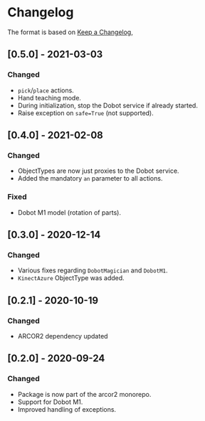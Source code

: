 # Changelog

The format is based on [Keep a Changelog](https://keepachangelog.com/en/1.0.0/),

## [0.5.0] - 2021-03-03

### Changed
- `pick`/`place` actions.
- Hand teaching mode.
- During initialization, stop the Dobot service if already started.
- Raise exception on `safe=True` (not supported).

## [0.4.0] - 2021-02-08

### Changed
- ObjectTypes are now just proxies to the Dobot service.
- Added the mandatory `an` parameter to all actions.

### Fixed
- Dobot M1 model (rotation of parts).

## [0.3.0] - 2020-12-14

### Changed
- Various fixes regarding `DobotMagician` and `DobotM1`.
- `KinectAzure` ObjectType was added.

## [0.2.1] - 2020-10-19

### Changed
- ARCOR2 dependency updated

## [0.2.0] - 2020-09-24
### Changed
- Package is now part of the arcor2 monorepo.
- Support for Dobot M1.
- Improved handling of exceptions.